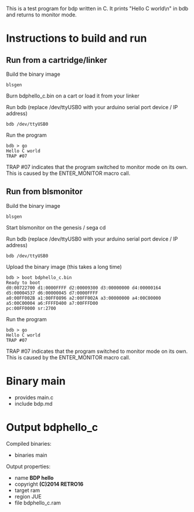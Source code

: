 This is a test program for bdp written in C.
It prints "Hello C world\n" in bdb and returns to monitor mode.

Instructions to build and run
=============================

Run from a cartridge/linker
---------------------------

Build the binary image

    blsgen

Burn bdphello_c.bin on a cart or load it from your linker

Run bdb (replace /dev/ttyUSB0 with your arduino serial port device / IP address)

    bdb /dev/ttyUSB0

Run the program

    bdb > go
    Hello C world
    TRAP #07

TRAP #07 indicates that the program switched to monitor mode on its own.
This is caused by the ENTER_MONITOR macro call.

Run from blsmonitor
-------------------

Build the binary image

    blsgen

Start blsmonitor on the genesis / sega cd

Run bdb (replace /dev/ttyUSB0 with your arduino serial port device / IP address)

    bdb /dev/ttyUSB0

Upload the binary image (this takes a long time)

    bdb > boot bdphello_c.bin
    Ready to boot
    d0:00722700 d1:0000FFFF d2:00009300 d3:00000000 d4:00000164 d5:00004537 d6:00000045 d7:0000FFFF
    a0:00FF002B a1:00FF0896 a2:00FF002A a3:00000000 a4:00C00000 a5:00C00004 a6:FFFFD400 a7:00FFFD00
    pc:00FF0000 sr:2700

Run the program

    bdb > go
    Hello C world
    TRAP #07

TRAP #07 indicates that the program switched to monitor mode on its own. This
is caused by the ENTER_MONITOR macro call.


Binary **main**
===============

 - provides main.c
 - include bdp.md


Output **bdphello_c**
=====================

Compiled binaries:

 - binaries main

Output properties:

 - name **BDP hello**
 - copyright **(C)2014 RETRO16**
 - target ram
 - region JUE
 - file bdphello_c.ram


